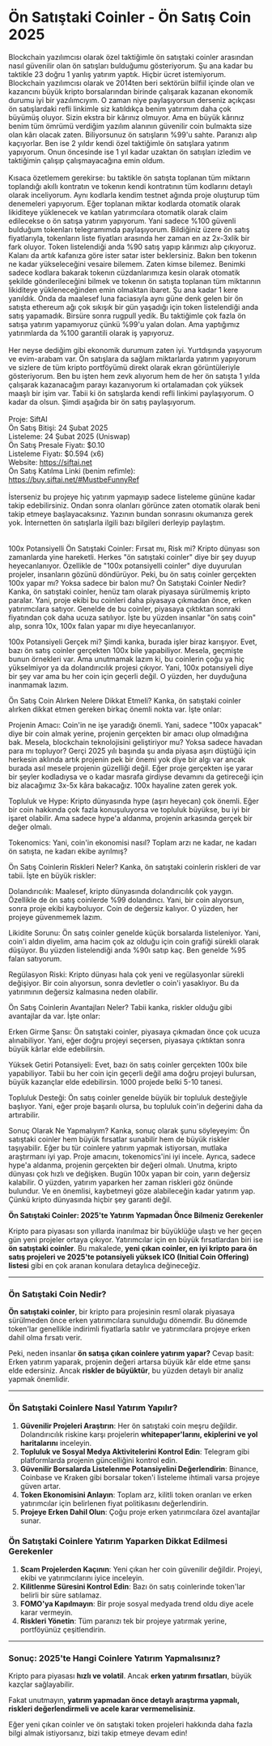 <h1>Ön Satıştaki Coinler - Ön Satış Coin 2025</h1>
Blockchain yazılımcısı olarak özel taktiğimle ön satıştaki coinler arasından nasıl güvenilir olan ön satışları bulduğumu gösteriyorum. Şu ana kadar bu taktikle 23 doğru 1 yanlış yatırım yaptık. Hiçbir ücret istemiyorum. Blockchain yazılımcısı olarak ve 2014ten beri sektörün bilfiil içinde olan ve kazancını büyük kripto borsalarından birinde çalışarak kazanan ekonomik durumu iyi bir yazılımcıyım. O zaman niye paylaşıyorsun derseniz açıkçası ön satışlardaki refli linkimle siz katıldıkça benim yatırımım daha çok büyümüş oluyor. Sizin ekstra bir kârınız olmuyor. Ama en büyük kârınız benim tüm ömrümü verdiğim yazılım alanının güvenilir coin bulmakta size olan kârı olacak zaten. Biliyorsunuz ön satışların %99'u sahte. Paranızı alıp kaçıyorlar. Ben ise 2 yıldır kendi özel taktiğimle ön satışlara yatırım yapıyorum. Onun öncesinde ise 1 yıl kadar uzaktan ön satışları izledim ve taktiğimin çalışıp çalışmayacağına emin oldum. 
<br><br>
Kısaca özetlemem gerekirse: bu taktikle ön satışta toplanan tüm miktarın toplandığı akıllı kontratın ve tokenın kendi kontratının tüm kodlarını detaylı olarak inceliyorum. Aynı kodlarla kendim testnet ağında proje oluşturup tüm denemeleri yapıyorum. Eğer toplanan miktar kodlarda otomatik olarak likiditeye yüklenecek ve katılan yatırımcılara otomatik olarak claim edilecekse o ön satışa yatırım yapıyorum. Yani sadece %100 güvenli bulduğum tokenları telegramımda paylaşıyorum. Bildiğiniz üzere ön satış fiyatlarıyla, tokenların liste fiyatları arasında her zaman en az 2x-3xlik bir fark oluyor. Token listelendiği anda %90 satış yapıp kârımızı alıp çıkıyoruz. Kalanı da artık kafanıza göre ister satar ister beklersiniz. Bakın ben tokenın ne kadar yükseleceğini vesaire bilemem. Zaten kimse bilemez. Benimki sadece kodlara bakarak tokenın cüzdanlarımıza kesin olarak otomatik şekilde gönderileceğini bilmek ve tokenın ön satışta toplanan tüm miktarının likiditeye yükleneceğinden emin olmaktan ibaret. Şu ana kadar 1 kere yanıldık. Onda da maalesef luna faciasıyla aynı güne denk gelen bir ön satışta ethereum ağı çok sıkışık bir gün yaşadığı için token listelendiği anda satış yapamadık. Birsüre sonra rugpull yedik. Bu taktiğimle çok fazla ön satışa yatırım yapamıyoruz çünkü %99'u yalan dolan. Ama yaptığımız yatırımlarda da %100 garantili olarak iş yapıyoruz.
<br><br>
Her neyse dediğim gibi ekonomik durumum zaten iyi. Yurtdışında yaşıyorum ve evim-arabam var. Ön satışlara da sağlam miktarlarda yatırım yapıyorum ve sizlere de tüm kripto portföyümü direkt olarak ekran görüntüleriyle gösteriyorum. Ben bu işten hem zevk alıyorum hem de her ön satışta 1 yılda çalışarak kazanacağım parayı kazanıyorum ki ortalamadan çok yüksek maaşlı bir işim var. Tabii ki ön satışlarda kendi refli linkimi paylaşıyorum. O kadar da olsun. Şimdi aşağıda bir ön satış paylaşıyorum.
<br><br>
Proje: SiftAI<br>
Ön Satış Bitişi: 24 Şubat 2025<br>
Listeleme: 24 Şubat 2025 (Uniswap)<br>
Ön Satış Presale Fiyatı: $0.10<br>
Listeleme Fiyatı: $0.594 (x6)<br>
Website: <a target="_blank" href="https://siftai.net">https://siftai.net</a><br>
Ön Satış Katılma Linki (benim refimle): <a target="_blank" href="https://buy.siftai.net/#MustbeFunnyRef">https://buy.siftai.net/#MustbeFunnyRef</a>
<br><br>
İsterseniz bu projeye hiç yatırım yapmayıp sadece listeleme gününe kadar takip edebilirsiniz. Ondan sonra olanları görünce zaten otomatik olarak beni takip etmeye başlayacaksınız. Yazının bundan sonrasını okumanıza gerek yok. İnternetten ön satışlarla ilgili bazı bilgileri derleyip paylaştım.
<br><br><br>
100x Potansiyelli Ön Satıştaki Coinler: Fırsat mı, Risk mi?
Kripto dünyası son zamanlarda yine hareketli. Herkes "ön satıştaki coinler" diye bir şey duyup heyecanlanıyor. Özellikle de "100x potansiyelli coinler" diye duyurulan projeler, insanların gözünü döndürüyor. Peki, bu ön satış coinler gerçekten 100x yapar mı? Yoksa sadece bir balon mu? Ön Satıştaki Coinler Nedir? Kanka, ön satıştaki coinler, henüz tam olarak piyasaya sürülmemiş kripto paralar. Yani, proje ekibi bu coinleri daha piyasaya çıkmadan önce, erken yatırımcılara satıyor. Genelde de bu coinler, piyasaya çıktıktan sonraki fiyatından çok daha ucuza satılıyor. İşte bu yüzden insanlar "ön satış coin" alıp, sonra 10x, 100x falan yapar mı diye heyecanlanıyor.

100x Potansiyeli Gerçek mi? Şimdi kanka, burada işler biraz karışıyor. Evet, bazı ön satış coinler gerçekten 100x bile yapabiliyor. Mesela, geçmişte bunun örnekleri var. Ama unutmamak lazım ki, bu coinlerin çoğu ya hiç yükselmiyor ya da dolandırıcılık projesi çıkıyor. Yani, 100x potansiyeli diye bir şey var ama bu her coin için geçerli değil. O yüzden, her duyduğuna inanmamak lazım.

Ön Satış Coin Alırken Nelere Dikkat Etmeli? Kanka, ön satıştaki coinler alırken dikkat etmen gereken birkaç önemli nokta var. İşte onlar:

Projenin Amacı: Coin'in ne işe yaradığı önemli. Yani, sadece "100x yapacak" diye bir coin almak yerine, projenin gerçekten bir amacı olup olmadığına bak. Mesela, blockchain teknolojisini geliştiriyor mu? Yoksa sadece havadan para mı topluyor? Gerçi 2025 yılı başında şu anda piyasa aşırı düştüğü için herkesin aklında artık projenin pek bir önemi yok diye bir algı var ancak burada asıl mesele projenin güzelliği değil. Eğer proje gerçekten işe yarar bir şeyler kodladıysa ve o kadar masrafa girdiyse devamını da getireceği için biz alacağımız 3x-5x kâra bakacağız. 100x hayaline zaten gerek yok.

Topluluk ve Hype: Kripto dünyasında hype (aşırı heyecan) çok önemli. Eğer bir coin hakkında çok fazla konuşuluyorsa ve topluluk büyükse, bu iyi bir işaret olabilir. Ama sadece hype'a aldanma, projenin arkasında gerçek bir değer olmalı.

Tokenomics: Yani, coin'in ekonomisi nasıl? Toplam arzı ne kadar, ne kadarı ön satışta, ne kadarı ekibe ayrılmış?

Ön Satış Coinlerin Riskleri Neler?
Kanka, ön satıştaki coinlerin riskleri de var tabii. İşte en büyük riskler:

Dolandırıcılık: Maalesef, kripto dünyasında dolandırıcılık çok yaygın. Özellikle de ön satış coinlerde %99 dolandırıcı. Yani, bir coin alıyorsun, sonra proje ekibi kayboluyor. Coin de değersiz kalıyor. O yüzden, her projeye güvenmemek lazım.

Likidite Sorunu: Ön satış coinler genelde küçük borsalarda listeleniyor. Yani, coin'i aldın diyelim, ama hacim çok az olduğu için coin grafiği sürekli olarak düşüyor. Bu yüzden listelendiği anda %90ı satıp kaç. Ben genelde %95 falan satıyorum.

Regülasyon Riski: Kripto dünyası hala çok yeni ve regülasyonlar sürekli değişiyor. Bir coin alıyorsun, sonra devletler o coin'i yasaklıyor. Bu da yatırımının değersiz kalmasına neden olabilir.

Ön Satış Coinlerin Avantajları Neler?
Tabii kanka, riskler olduğu gibi avantajlar da var. İşte onlar:

Erken Girme Şansı: Ön satıştaki coinler, piyasaya çıkmadan önce çok ucuza alınabiliyor. Yani, eğer doğru projeyi seçersen, piyasaya çıktıktan sonra büyük kârlar elde edebilirsin.

Yüksek Getiri Potansiyeli: Evet, bazı ön satış coinler gerçekten 100x bile yapabiliyor. Tabii bu her coin için geçerli değil ama doğru projeyi bulursan, büyük kazançlar elde edebilirsin. 1000 projede belki 5-10 tanesi.

Topluluk Desteği: Ön satış coinler genelde büyük bir topluluk desteğiyle başlıyor. Yani, eğer proje başarılı olursa, bu topluluk coin'in değerini daha da artırabilir.

Sonuç Olarak Ne Yapmalıyım?
Kanka, sonuç olarak şunu söyleyeyim: Ön satıştaki coinler hem büyük fırsatlar sunabilir hem de büyük riskler taşıyabilir. Eğer bu tür coinlere yatırım yapmak istiyorsan, mutlaka araştırmanı iyi yap. Proje amacını, tokenomics'ini iyi incele. Ayrıca, sadece hype'a aldanma, projenin gerçekten bir değeri olmalı. Unutma, kripto dünyası çok hızlı ve değişken. Bugün 100x yapan bir coin, yarın değersiz kalabilir. O yüzden, yatırım yaparken her zaman riskleri göz önünde bulundur. Ve en önemlisi, kaybetmeyi göze alabileceğin kadar yatırım yap. Çünkü kripto dünyasında hiçbir şey garanti değil.



**Ön Satıştaki Coinler: 2025'te Yatırım Yapmadan Önce Bilmeniz Gerekenler**

Kripto para piyasası son yıllarda inanılmaz bir büyüklüğe ulaştı ve her geçen gün yeni projeler ortaya çıkıyor. Yatırımcılar için en büyük fırsatlardan biri ise **ön satıştaki coinler**. Bu makalede, **yeni çıkan coinler, en iyi kripto para ön satış projeleri ve 2025'te potansiyeli yüksek ICO (Initial Coin Offering) listesi** gibi en çok aranan konulara detaylıca değineceğiz.

---

### **Ön Satıştaki Coin Nedir?**

**Ön satıştaki coinler**, bir kripto para projesinin resmî olarak piyasaya sürülmeden önce erken yatırımcılara sunulduğu dönemdir. Bu dönemde token'lar genellikle indirimli fiyatlarla satılır ve yatırımcılara projeye erken dahil olma fırsatı verir.

Peki, neden insanlar **ön satışa çıkan coinlere yatırım yapar?** Cevap basit: Erken yatırım yaparak, projenin değeri artarsa büyük kâr elde etme şansı elde edersiniz. Ancak **riskler de büyüktür**, bu yüzden detaylı bir analiz yapmak önemlidir.

---

### **Ön Satıştaki Coinlere Nasıl Yatırım Yapılır?**

1. **Güvenilir Projeleri Araştırın**: Her ön satıştaki coin meşru değildir. Dolandırıcılık riskine karşı projelerin **whitepaper'larını, ekiplerini ve yol haritalarını** inceleyin.
2. **Topluluk ve Sosyal Medya Aktivitelerini Kontrol Edin**: Telegram gibi platformlarda projenin güncelliğini kontrol edin.
3. **Güvenilir Borsalarda Listelenme Potansiyelini Değerlendirin**: Binance, Coinbase ve Kraken gibi borsalar token'i listeleme ihtimali varsa projeye güven artar.
4. **Token Ekonomisini Anlayın**: Toplam arz, kilitli token oranları ve erken yatırımcılar için belirlenen fiyat politikasını değerlendirin.
5. **Projeye Erken Dahil Olun**: Çoğu proje erken yatırımcılara özel avantajlar sunar.

### **Ön Satıştaki Coinlere Yatırım Yaparken Dikkat Edilmesi Gerekenler**

1. **Scam Projelerden Kaçının**: Yeni çıkan her coin güvenilir değildir. Projeyi, ekibi ve yatırımcılarını iyice inceleyin.
2. **Kilitlenme Süresini Kontrol Edin**: Bazı ön satış coinlerinde token'lar belirli bir süre satılamaz.
3. **FOMO'ya Kapılmayın**: Bir proje sosyal medyada trend oldu diye acele karar vermeyin.
4. **Riskleri Yönetin**: Tüm paranızı tek bir projeye yatırmak yerine, portföyünüz çeşitlendirin.

---

### **Sonuç: 2025'te Hangi Coinlere Yatırım Yapmalısınız?**

Kripto para piyasası **hızlı ve volatil**. Ancak **erken yatırım fırsatları**, büyük kazçlar sağlayabilir. 

Fakat unutmayın, **yatırım yapmadan önce detaylı araştırma yapmalı, riskleri değerlendirmeli ve acele karar vermemelisiniz**.

Eğer yeni çıkan coinler ve ön satıştaki token projeleri hakkında daha fazla bilgi almak istiyorsanız, bizi takip etmeye devam edin!




